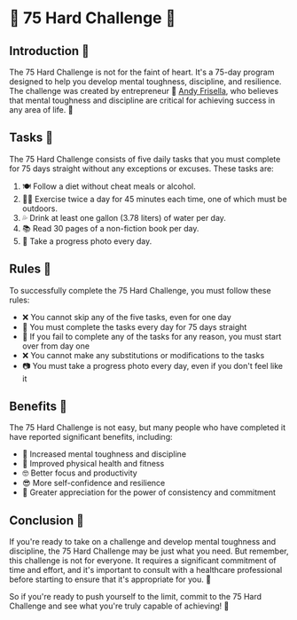# 💪 75 Hard Challenge 🚀

## Introduction 🌟

The 75 Hard Challenge is not for the faint of heart. It's a 75-day program designed to help you develop mental toughness, discipline, and resilience. The challenge was created by entrepreneur 🧔 [Andy Frisella](https://andyfrisella.com/), who believes that mental toughness and discipline are critical for achieving success in any area of life. 💪

## Tasks 📝

The 75 Hard Challenge consists of five daily tasks that you must complete for 75 days straight without any exceptions or excuses. These tasks are:

1. 🍽️ Follow a diet without cheat meals or alcohol.
2. 🏋️‍♂️ Exercise twice a day for 45 minutes each time, one of which must be outdoors.
3. 💦 Drink at least one gallon (3.78 liters) of water per day.
4. 📚 Read 30 pages of a non-fiction book per day.
5. 📸 Take a progress photo every day.

## Rules 📜

To successfully complete the 75 Hard Challenge, you must follow these rules:

- ❌ You cannot skip any of the five tasks, even for one day
- 📆 You must complete the tasks every day for 75 days straight
- 🔄 If you fail to complete any of the tasks for any reason, you must start over from day one
- ❌ You cannot make any substitutions or modifications to the tasks
- 📷 You must take a progress photo every day, even if you don't feel like it

## Benefits 🌟

The 75 Hard Challenge is not easy, but many people who have completed it have reported significant benefits, including:

- 🧠 Increased mental toughness and discipline
- 💪 Improved physical health and fitness
- 🤓 Better focus and productivity
- 😎 More self-confidence and resilience
- 🙌 Greater appreciation for the power of consistency and commitment

## Conclusion 🚀

If you're ready to take on a challenge and develop mental toughness and discipline, the 75 Hard Challenge may be just what you need. But remember, this challenge is not for everyone. It requires a significant commitment of time and effort, and it's important to consult with a healthcare professional before starting to ensure that it's appropriate for you. 💯

So if you're ready to push yourself to the limit, commit to the 75 Hard Challenge and see what you're truly capable of achieving! 💪
